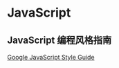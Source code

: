 # JavaScript

## JavaScript 编程风格指南

[Google JavaScript Style Guide](https://google.github.io/styleguide/jsguide.html)
